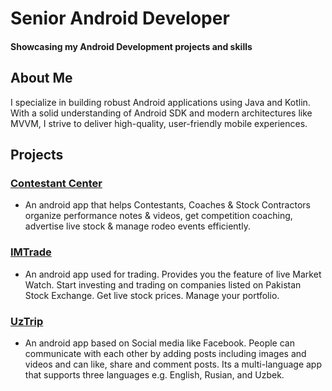 # Senior Android Developer

#### Showcasing my Android Development projects and skills

## About Me
I specialize in building robust Android applications using Java and Kotlin. With a solid understanding of Android SDK and modern architectures like MVVM, I strive to deliver high-quality, user-friendly mobile experiences.

## Projects

### [Contestant Center](https://play.google.com/store/apps/details?id=com.oboIdeas.contestant)
- An android app that helps Contestants, Coaches & Stock Contractors organize performance notes & videos, get competition coaching, advertise live stock & manage rodeo events efficiently.

### [IMTrade](https://play.google.com/store/apps/details?id=com.microlinks.IMTrade)
- An android app used for trading. Provides you the feature of live Market Watch. Start investing and trading on companies listed on Pakistan Stock Exchange. Get live stock prices. Manage your portfolio.

### [UzTrip](https://play.google.com/store/apps/details?id=com.uztrip.application)
- An android app based on Social media like Facebook. People can communicate with each other by adding posts including images and videos and can like, share and comment posts. Its a multi-language app that supports three languages e.g. English, Rusian, and Uzbek.
